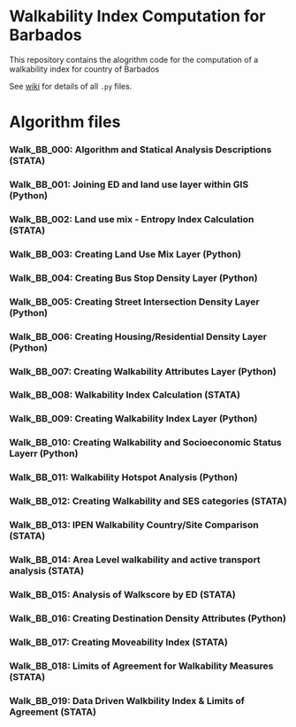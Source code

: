 # Walkability Index Computation for Barbados

This repository contains the alogrithm code for the computation of a walkability index for country of Barbados

See [wiki](https://github.com/UWI-DataGroup/repo_p145/wiki/Barbados-Walkability-Index-Computation) for details of all `.py` files.

# Algorithm files 

### Walk_BB_000:        Algorithm and Statical Analysis Descriptions (STATA)
### Walk_BB_001:        Joining ED and land use layer within GIS (Python)
### Walk_BB_002:        Land use mix - Entropy Index Calculation (STATA)
### Walk_BB_003:        Creating Land Use Mix Layer (Python)
### Walk_BB_004:        Creating Bus Stop Density Layer (Python)
### Walk_BB_005:        Creating Street Intersection Density Layer (Python)
### Walk_BB_006:        Creating Housing/Residential Density Layer (Python)
### Walk_BB_007:        Creating Walkability Attributes Layer (Python)
### Walk_BB_008:        Walkability Index Calculation (STATA)
### Walk_BB_009:        Creating Walkability Index Layer (Python)
### Walk_BB_010:        Creating Walkability and Socioeconomic Status Layerr (Python)
### Walk_BB_011:        Walkability Hotspot Analysis (Python)
### Walk_BB_012:        Creating Walkability and SES categories (STATA)
### Walk_BB_013:        IPEN Walkability Country/Site Comparison (STATA)
### Walk_BB_014:        Area Level walkability and active transport analysis (STATA)
### Walk_BB_015:        Analysis of Walkscore by ED (STATA)
### Walk_BB_016:        Creating Destination Density Attributes (Python)
### Walk_BB_017:        Creating Moveability Index (STATA)
### Walk_BB_018:        Limits of Agreement for Walkability Measures (STATA)
### Walk_BB_019:        Data Driven Walkbility Index & Limits of Agreement (STATA)